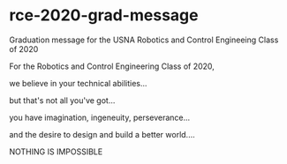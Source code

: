 # rce-2020-grad-message
Graduation message for the USNA Robotics and Control Engineeing Class of 2020

For the Robotics and Control Engineering Class of 2020,

we believe in your technical abilities...

but that's not all you've got...

you have imagination, ingeneuity, perseverance...

and the desire to design and build a better world....

NOTHING IS IMPOSSIBLE
